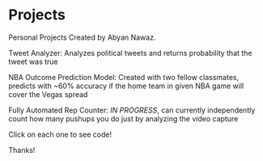 # Projects
Personal Projects Created by Abyan Nawaz.


Tweet Analyzer: Analyzes political tweets and returns probability that the tweet was true

NBA Outcome Prediction Model: Created with two fellow classmates, predicts with ~60% accuracy if the home team in given NBA game will cover the Vegas spread

Fully Automated Rep Counter: *IN PROGRESS*, can currently independently count how many pushups you do just by analyzing the video capture

Click on each one to see code!

Thanks!
